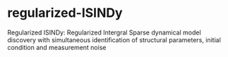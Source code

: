 # regularized-ISINDy

Regularized ISINDy: Regularized Intergral Sparse dynamical model discovery with simultaneous identification of structural parameters, initial condition and measurement noise
